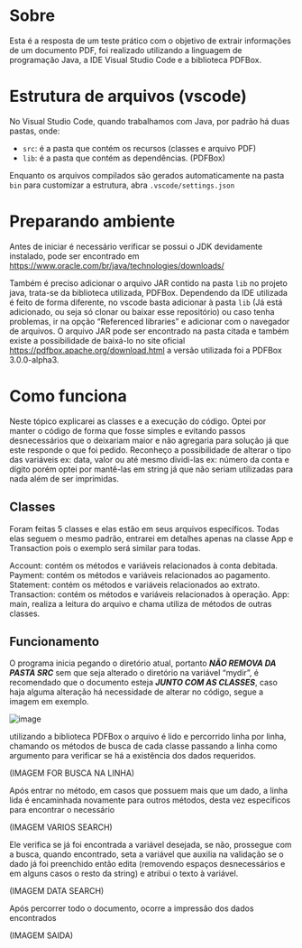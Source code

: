 
# Sobre
Esta é a resposta  de um teste prático com o objetivo de extrair informações de um documento PDF, foi realizado utilizando a linguagem de programação Java, a IDE Visual Studio Code e a biblioteca PDFBox.

# Estrutura de arquivos (vscode)
No Visual Studio Code, quando trabalhamos com Java, por padrão há duas pastas, onde:

- `src`: é a pasta que contém os recursos (classes e arquivo PDF)
- `lib`: é a pasta que contém as dependências. (PDFBox)

Enquanto os arquivos compilados são gerados automaticamente na pasta `bin`
para customizar a estrutura, abra `.vscode/settings.json` 

# Preparando ambiente

Antes de iniciar é necessário verificar se possui o JDK devidamente instalado, pode ser encontrado em https://www.oracle.com/br/java/technologies/downloads/

Também é preciso adicionar o arquivo JAR contido na pasta `lib` no projeto java, trata-se da biblioteca utilizada, PDFBox. Dependendo da IDE utilizada é feito de forma diferente, no vscode basta adicionar à pasta `lib` (Já está adicionado, ou seja só clonar ou baixar esse repositório) ou caso tenha problemas, ir na opção “Referenced libraries” e adicionar com o navegador de arquivos. O arquivo JAR pode ser encontrado na pasta citada e também existe a possibilidade de baixá-lo no site oficial https://pdfbox.apache.org/download.html a versão utilizada foi a PDFBox 3.0.0-alpha3. 

# Como funciona

Neste tópico explicarei as classes e a execução do código. Optei por manter o código de forma que fosse simples e evitando passos desnecessários que o deixariam maior e não agregaria para solução já que este responde o que foi pedido. Reconheço a possibilidade de alterar o tipo das variáveis ex: data, valor ou até mesmo dividi-las ex: número da conta e dígito porém optei por mantê-las em string já que não seriam utilizadas para nada além de ser imprimidas. 


## Classes

Foram feitas 5 classes e elas estão em seus arquivos específicos. Todas elas seguem o mesmo padrão, entrarei em detalhes apenas na classe App e Transaction pois o exemplo será similar para todas.

Account: contém os métodos e variáveis relacionados à conta debitada.
Payment: contém os métodos e variáveis relacionados ao pagamento.
Statement: contém os métodos e variáveis relacionados ao extrato.
Transaction: contém os métodos e variáveis relacionados à operação.
App: main, realiza a leitura do arquivo e chama utiliza de métodos de outras classes.

## Funcionamento

O programa inicia pegando o diretório atual, portanto ***NÃO REMOVA DA PASTA SRC*** sem que seja alterado o diretório na variável “mydir”, é recomendado que o documento esteja ***JUNTO COM AS CLASSES***, caso haja alguma alteração há necessidade de alterar no código, segue a imagem em exemplo.

![image](https://github.com/Jops-Garcia/pdfReader/assets/56653059/22bcc89b-cb80-48cc-b482-d214fac60591)

utilizando a biblioteca PDFBox o arquivo é lido e percorrido linha por linha, chamando os métodos de busca de cada classe passando a linha como argumento para verificar se há a existência dos dados requeridos.

(IMAGEM FOR BUSCA NA LINHA)


Após entrar no método, em casos que possuem mais que um dado, a linha lida é encaminhada novamente para outros métodos, desta vez específicos para encontrar o necessário 

(IMAGEM VARIOS SEARCH)

Ele verifica se já foi encontrada a variável desejada, se não, prossegue com a busca, quando encontrado, seta a variável que auxilia na validação se o dado já foi preenchido então edita (removendo espaços desnecessários e em alguns casos o resto da string) e atribui o texto à variável.

(IMAGEM DATA SEARCH)

Após percorrer todo o documento, ocorre a impressão dos dados encontrados 

(IMAGEM SAIDA)





